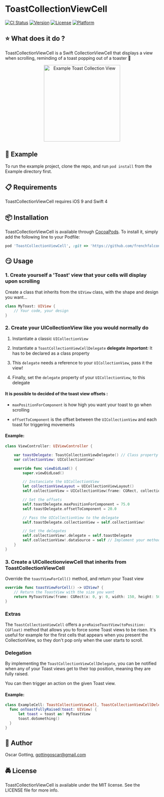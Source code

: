 # ToastCollectionViewCell

[![CI Status](https://img.shields.io/travis/gottingoscar@gmail.com/ToastCollectionViewCell.svg?style=flat)](https://travis-ci.org/gottingoscar@gmail.com/ToastCollectionViewCell)
[![Version](https://img.shields.io/cocoapods/v/ToastCollectionViewCell.svg?style=flat)](https://cocoapods.org/pods/ToastCollectionViewCell)
[![License](https://img.shields.io/cocoapods/l/ToastCollectionViewCell.svg?style=flat)](https://cocoapods.org/pods/ToastCollectionViewCell)
[![Platform](https://img.shields.io/cocoapods/p/ToastCollectionViewCell.svg?style=flat)](https://cocoapods.org/pods/ToastCollectionViewCell)

## :star: What does it do ?

ToastCollectionViewCell is a Swift CollectionViewCell that displays a view when scrolling, reminding of a toast popping out of a toaster 🍞

<p align="center">
    <img src="Artwork/example.gif" width="250" alt="Example Toast Collection View"/>
</p>

##  📲 Example

To run the example project, clone the repo, and run `pod install` from the Example directory first.

## 📋 Requirements

ToastCollectionViewCell requires iOS 9 and Swift 4

##  📦 Installation

ToastCollectionViewCell is available through [CocoaPods](https://cocoapods.org). To install
it, simply add the following line to your Podfile:

```ruby
pod 'ToastCollectionViewCell', :git => 'https://github.com/frenchfalcon/ToastCollectionViewCell'
```

## 😏 Usage

### 1. Create yourself a 'Toast' view that your cells will display upon scrolling

Create a class that inherits from the `UIView` class, with the shape and design you want...

```swift
class MyToast: UIView {
	// Your code, your design
}
```

### 2. Create your UICollectionView like you would normally do

1. Instantiate a classic `UICollectionView`

2. Instantiate a `ToastCollectionViewCellDelegate`  **delegate**
	***Important:*** It has to be declared as a class property

5. This `delegate` needs a reference to your `UICollectionView`, pass it the view!

6. Finally, set the `delegate` property of your `UICollectionView`, to this delegate

#### It is possible to decided of the toast view offsets :

- `maxPositionForComponent` is how high you want your toast to go when scrolling

- `offsetToComponent` is the offset between the `UICollectionView` and each toast for triggering movements

#### Example:

```swift
class ViewController: UIViewController {

	var toastDelegate: ToastCollectionViewDelegate() // Class property
	var collectionView: UICollectionView?

	override func viewDidLoad() {
		super.viewDidLoad()

		// Instanciate the UICollectionView
		let collectionViewLayout = UICollectionViewLayout()
		self.collectionView = UICollectionView(frame: CGRect, collectionViewLayout: 		collectionViewLayout)

		// Set the offsets
		self.toastDelegate.maxPositionForComponent = 75.0
		self.toastDelegate.offsetToComponent = 20.0

		// Pass the UICollectionView to the delegate
		self.toastDelegate.collectionView = self.collectionView!

		// Set the delegates
		self.collectionView!.delegate = self.toastDelegate
		self.collectionView!.dataSource = self // Implement your methods
	}
}
```

### 3. Create a UICollectionviewCell that inherits from ToastCollectionViewCell

Override the `toastViewForCell()` method, and return your Toast view

```swift
override func toastViewForCell() -> UIView? {
	// Return the ToastView with the size you want
	return MyToastView(frame: CGRect(x: 0, y: 0, width: 150, height: 50))
}
```

### Extras

The `ToastCollectionViewCell` offers a `preRaiseToastView(toPosition: CGFloat)` method that allows you to force some Toast views to be risen. It's useful for example for the first cells that appears when you present the CollectionView, so they don't pop only when the user starts to scroll.


### Delegation

By implementing the `ToastCollectionViewCellDelegate`, you can be notified when any of your Toast views get to
their top position, meaning they are fully raised.

You can then trigger an action on the given Toast view.

#### Example:

```Swift
class ExampleCell: ToastCollectionViewCell, ToastCollectionViewCellDelegate {
  func onToastFullyRaised(toast: UIView) {
	  let toast = toast as! MyToastView
	  toast.doSomething()
  }
}
```

## 👱 Author

Oscar Gotting, gottingoscar@gmail.com

## 🚔 License

ToastCollectionViewCell is available under the MIT license. See the LICENSE file for more info.
